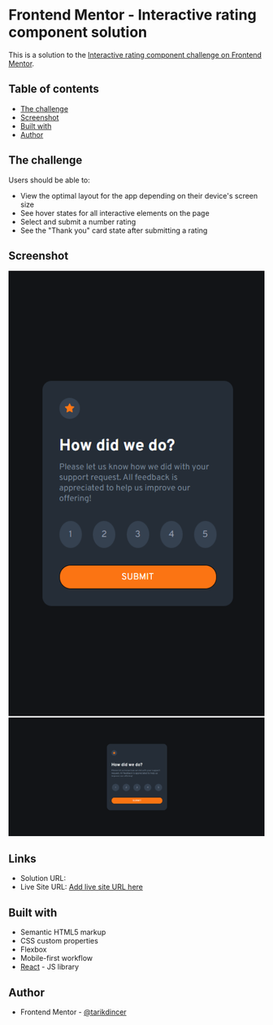 # Frontend Mentor - Interactive rating component solution

This is a solution to the [Interactive rating component challenge on Frontend Mentor](https://www.frontendmentor.io/challenges/interactive-rating-component-koxpeBUmI).

## Table of contents

-   [The challenge](#the-challenge)
-   [Screenshot](#screenshot)
-   [Built with](#built-with)
-   [Author](#author)

## The challenge

Users should be able to:

-   View the optimal layout for the app depending on their device's screen size
-   See hover states for all interactive elements on the page
-   Select and submit a number rating
-   See the "Thank you" card state after submitting a rating

## Screenshot

![](./screenshots/screenshot_mobile.PNG)
![](./screenshots/screenshot_desktop.PNG)

## Links

-   Solution URL: [](https://github.com/tarikdincer/Interactive-Rating-Component)
-   Live Site URL: [Add live site URL here](https://your-live-site-url.com)

## Built with

-   Semantic HTML5 markup
-   CSS custom properties
-   Flexbox
-   Mobile-first workflow
-   [React](https://reactjs.org/) - JS library

## Author

-   Frontend Mentor - [@tarikdincer](https://www.frontendmentor.io/profile/tarikdincer)
